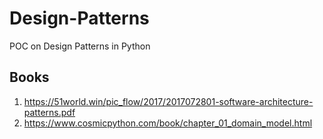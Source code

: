 # Design-Patterns
POC on Design Patterns in Python

## Books

1. https://51world.win/pic_flow/2017/2017072801-software-architecture-patterns.pdf
2. https://www.cosmicpython.com/book/chapter_01_domain_model.html

